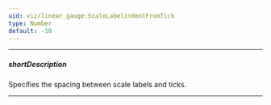 ```yaml
---
uid: viz/linear_gauge:ScaleLabelindentFromTick
type: Number
default: -10
---
```

---
##### shortDescription
Specifies the spacing between scale labels and ticks.

---
